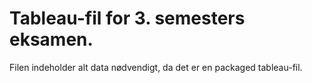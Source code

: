 # Tableau-fil for 3. semesters eksamen.
Filen indeholder alt data nødvendigt, da det er en packaged tableau-fil.
